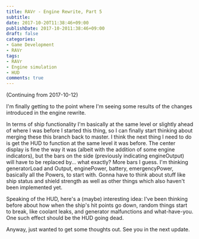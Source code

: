 ```yaml
---
title: RAVr - Engine Rewrite, Part 5
subtitle:
date: 2017-10-20T11:38:46+09:00
publishDate: 2017-10-2011:38:46+09:00
draft: false
categories:
- Game Development
- RAVr
tags:
- RAVr
- Engine simulation
- HUD
comments: true
---
```


(Continuing from 2017-10-12)

I'm finally getting to the point where I'm seeing some results of the changes introduced in the engine rewrite.
<!--more-->

In terms of ship functionality I'm basically at the same level or slightly ahead of where I was before I started this thing, so I can finally start thinking about merging these this branch back to master. I think the next thing I need to do is get the HUD to function at the same level it was before. The center display is fine the way it was (albeit with the addition of some engine indicators), but the bars on the side (previously indicating engineOutput) will have to be replaced by... what exactly? More bars I guess. I'm thinking generatorLoad and Output, enginePower, battery, emergencyPower, basically all the Powers, to start with. Gonna have to think about stuff like ship status and shield strength as well as other things which also haven't been implemented yet.

Speaking of the HUD, here's a (maybe) interesting idea: I've been thinking before about how when the ship's hit points go down, random things start to break, like coolant leaks, and generator malfunctions and what-have-you. One such effect should be the HUD going dead.

Anyway, just wanted to get some thoughts out. See you in the next update.
